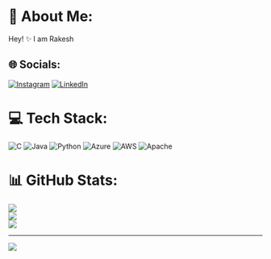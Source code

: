 # 💫 About Me:
Hey! ✨ I am Rakesh


## 🌐 Socials:
[![Instagram](https://img.shields.io/badge/Instagram-%23E4405F.svg?logo=Instagram&logoColor=white)](https://instagram.com/rakesh_b_fan_of_yd) [![LinkedIn](https://img.shields.io/badge/LinkedIn-%230077B5.svg?logo=linkedin&logoColor=white)](https://linkedin.com/in/rakesh-bhadake-04803b304) 

# 💻 Tech Stack:
![C](https://img.shields.io/badge/c-%2300599C.svg?style=plastic&logo=c&logoColor=white) ![Java](https://img.shields.io/badge/java-%23ED8B00.svg?style=plastic&logo=openjdk&logoColor=white) ![Python](https://img.shields.io/badge/python-3670A0?style=plastic&logo=python&logoColor=ffdd54) ![Azure](https://img.shields.io/badge/azure-%230072C6.svg?style=plastic&logo=microsoftazure&logoColor=white) ![AWS](https://img.shields.io/badge/AWS-%23FF9900.svg?style=plastic&logo=amazon-aws&logoColor=white) ![Apache](https://img.shields.io/badge/apache-%23D42029.svg?style=plastic&logo=apache&logoColor=white)
# 📊 GitHub Stats:
![](https://github-readme-stats.vercel.app/api?username=Rakeshbhadake&theme=codeSTACKr&hide_border=false&include_all_commits=true&count_private=true)<br/>
![](https://github-readme-streak-stats.herokuapp.com/?user=Rakeshbhadake&theme=codeSTACKr&hide_border=false)<br/>
![](https://github-readme-stats.vercel.app/api/top-langs/?username=Rakeshbhadake&theme=codeSTACKr&hide_border=false&include_all_commits=true&count_private=true&layout=compact)

---
[![](https://visitcount.itsvg.in/api?id=Rakeshbhadake&icon=1&color=9)](https://visitcount.itsvg.in)

<!-- Proudly created with GPRM ( https://gprm.itsvg.in ) -->
